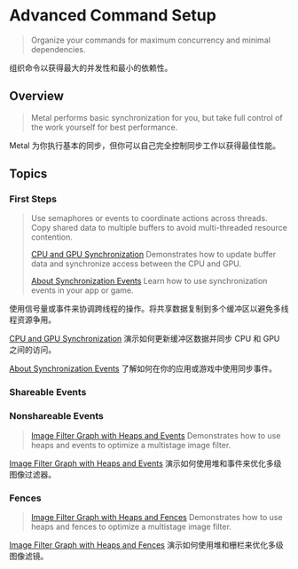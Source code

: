 #  Advanced Command Setup

> Organize your commands for maximum concurrency and minimal dependencies.

组织命令以获得最大的并发性和最小的依赖性。

## Overview

> Metal performs basic synchronization for you, but take full control of the work yourself for best performance.

Metal 为你执行基本的同步，但你可以自己完全控制同步工作以获得最佳性能。

## Topics

### First Steps

> Use semaphores or events to coordinate actions across threads. Copy shared data to multiple buffers to avoid multi-threaded resource contention.
>
> [CPU and GPU Synchronization](https://developer.apple.com/documentation/metal/advanced_command_setup/cpu_and_gpu_synchronization?language=objc)
> Demonstrates how to update buffer data and synchronize access between the CPU and GPU.
>
> [About Synchronization Events](https://developer.apple.com/documentation/metal/advanced_command_setup/about_synchronization_events?language=objc)
> Learn how to use synchronization events in your app or game.

使用信号量或事件来协调跨线程的操作。将共享数据复制到多个缓冲区以避免多线程资源争用。

[CPU and GPU Synchronization](https://github.com/looperrwang/iOSSystemLibStudy/blob/master/iOSSystemLibStudy/Metal/Documentation/CPU%20and%20GPU%20Synchronization.md)
演示如何更新缓冲区数据并同步 CPU 和 GPU 之间的访问。

[About Synchronization Events](https://github.com/looperrwang/iOSSystemLibStudy/blob/master/iOSSystemLibStudy/Metal/Documentation/About%20Synchronization%20Events.md)
了解如何在你的应用或游戏中使用同步事件。

### Shareable Events

### Nonshareable Events

> [Image Filter Graph with Heaps and Events](https://developer.apple.com/documentation/metal/advanced_command_setup/image_filter_graph_with_heaps_and_events?language=objc)
> Demonstrates how to use heaps and events to optimize a multistage image filter.

[Image Filter Graph with Heaps and Events](https://github.com/looperrwang/iOSSystemLibStudy/blob/master/iOSSystemLibStudy/Metal/Documentation/Image%20Filter%20Graph%20with%20Heaps%20and%20Events.md)
演示如何使用堆和事件来优化多级图像过滤器。

### Fences

> [Image Filter Graph with Heaps and Fences](https://developer.apple.com/documentation/metal/resource_objects/image_filter_graph_with_heaps_and_fences?language=objc)
> Demonstrates how to use heaps and fences to optimize a multistage image filter.

[Image Filter Graph with Heaps and Fences](https://github.com/looperrwang/iOSSystemLibStudy/blob/master/iOSSystemLibStudy/Metal/Documentation/Image%20Filter%20Graph%20with%20Heaps%20and%20Fences.md)
演示如何使用堆和栅栏来优化多级图像滤镜。
